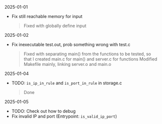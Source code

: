 2025-01-01

- Fix still reachable memory for input
    > Fixed with globally define input

2025-01-02

- Fix inexecutable test.out, prob something wrong with test.c
    > Fixed with separating main() from the functions to be tested, so that I created main.c for main() and server.c for functions
    > Modified Makefile mainly, linking server.o and main.o

2025-01-04

- TODO: `is_ip_in_rule` and `is_port_in_rule` in storage.c
    > Done

2025-01-05

- TODO: Check out how to debug
- Fix invalid IP and port (Entrypoint: `is_valid_ip_port`)
